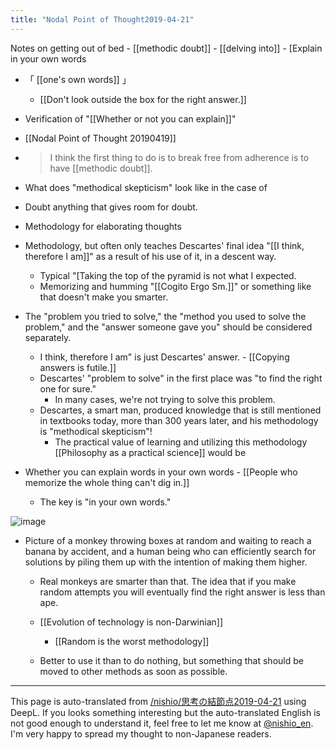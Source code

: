 ```yaml
---
title: "Nodal Point of Thought2019-04-21"
---
```


Notes on getting out of bed
    - [[methodic doubt]]
    - [[delving into]]
    - [Explain in your own words
- 「 [[one's own words]] 」
    - [[Don't look outside the box for the right answer.]]
- Verification of "[[Whether or not you can explain]]"

- [[Nodal Point of Thought 20190419]]
- > I think the first thing to do is to break free from adherence is to have [[methodic doubt]].
- What does "methodical skepticism" look like in the case of
- Doubt anything that gives room for doubt.
- Methodology for elaborating thoughts
- Methodology, but often only teaches Descartes' final idea "[[I think, therefore I am]]" as a result of his use of it, in a descent way.
    - Typical "[Taking the top of the pyramid is not what I expected.
    - Memorizing and humming "[[Cogito Ergo Sm.]]" or something like that doesn't make you smarter.
- The "problem you tried to solve," the "method you used to solve the problem," and the "answer someone gave you" should be considered separately.
    - I think, therefore I am" is just Descartes' answer.
            - [[Copying answers is futile.]]
    - Descartes' "problem to solve" in the first place was "to find the right one for sure."
        - In many cases, we're not trying to solve this problem.
    - Descartes, a smart man, produced knowledge that is still mentioned in textbooks today, more than 300 years later, and his methodology is "methodical skepticism"!
        - The practical value of learning and utilizing this methodology [[Philosophy as a practical science]] would be

- Whether you can explain words in your own words
        - [[People who memorize the whole thing can't dig in.]]
    - The key is "in your own words."

![image](https://gyazo.com/eee6e8045aabf56519bf5f9c0e253ea6/thumb/1000)
- Picture of a monkey throwing boxes at random and waiting to reach a banana by accident, and a human being who can efficiently search for solutions by piling them up with the intention of making them higher.
    - Real monkeys are smarter than that. The idea that if you make random attempts you will eventually find the right answer is less than ape.

    - [[Evolution of technology is non-Darwinian]]
        - [[Random is the worst methodology]]
    - Better to use it than to do nothing, but something that should be moved to other methods as soon as possible.

---
This page is auto-translated from [/nishio/思考の結節点2019-04-21](https://scrapbox.io/nishio/思考の結節点2019-04-21) using DeepL. If you looks something interesting but the auto-translated English is not good enough to understand it, feel free to let me know at [@nishio_en](https://twitter.com/nishio_en). I'm very happy to spread my thought to non-Japanese readers.
